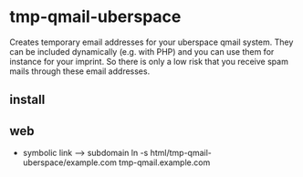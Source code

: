 # tmp-qmail-uberspace
Creates temporary email addresses for your uberspace qmail system. They can be included dynamically (e.g. with PHP) and you can use them for instance for your imprint. So there is only a low risk that you receive spam mails through these email addresses. 

## install



## web
- symbolic link --> subdomain
ln -s html/tmp-qmail-uberspace/example.com tmp-qmail.example.com

